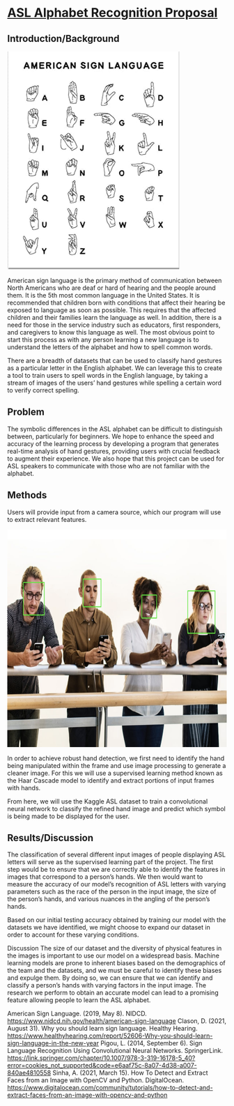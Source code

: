 # [ASL Alphabet Recognition Proposal](https://pthakkar230.github.io/ASLAlphabetRecognition.github.io/) 

## Introduction/Background

<img src="assets\asl diagram.png" height="500px">

American sign language is the primary method of communication between North Americans who are deaf or hard of hearing and the people around them. It is the 5th most common language in the United States. It is recommended that children born with conditions that affect their hearing be exposed to language as soon as possible. This requires that the affected children and their families learn the language as well. In addition, there is a need for those in the service industry such as educators, first responders, and caregivers to know this language as well. The most obvious point to start this process as with any person learning a new language is to understand the letters of the alphabet and how to spell common words.

There are a breadth of datasets that can be used to classify hand gestures as a particular letter in the English alphabet. We can leverage this to create a tool to train users to spell words in the English language, by taking a stream of images of the users’ hand gestures while spelling a certain word to verify correct spelling.

## Problem

The symbolic differences in the ASL alphabet can be difficult to distinguish between, particularly for beginners. We hope to enhance the speed and accuracy of the learning process by developing a program that generates real-time analysis of hand gestures, providing users with crucial feedback to augment their experience. We also hope that this project can be used for ASL speakers to communicate with those who are not familiar with the alphabet.

## Methods

Users will provide input from a camera source, which our program will use to extract relevant features.

<img src="assets\haar cascade.png" height="500px">

In order to achieve robust hand detection, we first need to identify the hand being manipulated within the frame and use image processing to generate a cleaner image. For this we will use a supervised learning method known as the Haar Cascade model to identify and extract portions of input frames with hands.

From here, we will use the Kaggle ASL dataset to train a convolutional neural network to classify the refined hand image and predict which symbol is being made to be displayed for the user.

## Results/Discussion

The classification of several different input images of people displaying ASL letters will serve as the supervised learning part of the project. The first step would be to ensure that we are correctly able to identify the features in images that correspond to a person’s hands. We then would want to measure the accuracy of our model’s recognition of ASL letters with varying parameters such as the race of the person in the input image, the size of the person’s hands, and various nuances in the angling of the person’s hands. 

Based on our initial testing accuracy obtained by training our model with the datasets we have identified, we might choose to expand our dataset in order to account for these varying conditions.


Discussion
The size of our dataset and the diversity of physical features in the images is important to use our model on a widespread basis. Machine learning models are prone to inherent biases based on the demographics of the team and the datasets, and we must be careful to identify these biases and expulge them. By doing so, we can ensure that we can identify and classify a person’s hands with varying factors in the input image. The research we perform to obtain an accurate model can lead to a promising feature allowing people to learn the ASL alphabet.

American Sign Language. (2019, May 8). NIDCD. https://www.nidcd.nih.gov/health/american-sign-language
Clason, D. (2021, August 31). Why you should learn sign language. Healthy Hearing. https://www.healthyhearing.com/report/52606-Why-you-should-learn-sign-language-in-the-new-year
Pigou, L. (2014, September 6). Sign Language Recognition Using Convolutional Neural Networks. SpringerLink. https://link.springer.com/chapter/10.1007/978-3-319-16178-5_40?error=cookies_not_supported&code=e6aaf75c-8a07-4d38-a007-840ae4810558
Sinha, A. (2021, March 15). How To Detect and Extract Faces from an Image with OpenCV and Python. DigitalOcean. https://www.digitalocean.com/community/tutorials/how-to-detect-and-extract-faces-from-an-image-with-opencv-and-python
